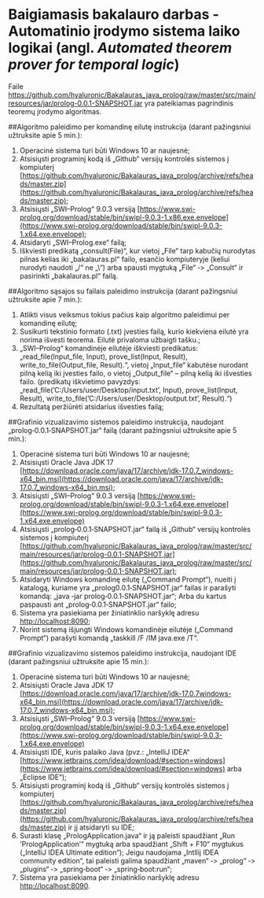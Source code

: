 # Baigiamasis bakalauro darbas - Automatinio įrodymo sistema laiko logikai (angl. _Automated theorem prover for temporal logic_)

Faile https://github.com/hyaluronic/Bakalauras_java_prolog/raw/master/src/main/resources/jar/prolog-0.0.1-SNAPSHOT.jar yra pateikiamas pagrindinis teoremų įrodymo algoritmas.

##Algoritmo paleidimo per komandinę eilutę instrukcija (darant pažingsniui užtruksite apie 5 min.):
1. Operacinė sistema turi būti Windows 10 ar naujesnė;
2. Atsisiųsti programinį kodą iš „Github“ versijų kontrolės sistemos į kompiuterį [https://github.com/hyaluronic/Bakalauras_java_prolog/archive/refs/heads/master.zip](https://github.com/hyaluronic/Bakalauras_java_prolog/archive/refs/heads/master.zip);
3. Atsisiųsti „SWI–Prolog“ 9.0.3 versiją [https://www.swi-prolog.org/download/stable/bin/swipl-9.0.3-1.x86.exe.envelope](https://www.swi-prolog.org/download/stable/bin/swipl-9.0.3-1.x64.exe.envelope);
4. Atsidaryti „SWI–Prolog.exe“ failą;
5. Iškviesti predikatą „consult(File)“, kur vietoj „File“ tarp kabučių nurodytas pilnas kelias iki „bakalauras.pl“ failo, esančio kompiuteryje (keliui nurodyti naudoti „/“ ne „\“) arba spausti mygtuką „File“ ‑> „Consult“ ir pasirinkti „bakalauras.pl“ failą.

##Algoritmo sąsajos su failais paleidimo instrukcija (darant pažingsniui užtruksite apie 7 min.):
1. Atlikti visus veiksmus tokius pačius kaip algoritmo paleidimui per komandinę eilutę;
2. Susikurti tekstinio formato (.txt) įvesties failą, kurio kiekviena eilutė yra norima išvesti teorema. Eilutė privaloma užbaigti tašku.;
3. „SWI–Prolog“ komandinėje eilutėje iškviesti predikatus: „read_file(Input_file, Input), prove_list(Input, Result), write_to_file(Output_file, Result).“, vietoj „Input_file“ kabutėse nurodant pilną kelią iki įvesties failo, o vietoj „Output_file“ – pilną kelią iki išvesties failo. (predikatų iškvietimo pavyzdys: „read_file(’C:/Users/user/Desktop/input.txt’, Input), prove_list(Input, Result), write_to_file(’C:/Users/user/Desktop/output.txt’, Result).“)
4. Rezultatą peržiūrėti atsidarius išvesties failą;

##Grafinio vizualizavimo sistemos paleidimo instrukcija, naudojant „prolog‑0.0.1‑SNAPSHOT.jar“ failą (darant pažingsniui užtruksite apie 5 min.):
1. Operacinė sistema turi būti Windows 10 ar naujesnė;
2. Atsisiųsti Oracle Java JDK 17 [https://download.oracle.com/java/17/archive/jdk-17.0.7_windows-x64_bin.msi](https://download.oracle.com/java/17/archive/jdk-17.0.7_windows-x64_bin.msi);
3. Atsisiųsti „SWI–Prolog“ 9.0.3 versiją [https://www.swi-prolog.org/download/stable/bin/swipl-9.0.3-1.x64.exe.envelope](https://www.swi-prolog.org/download/stable/bin/swipl-9.0.3-1.x64.exe.envelope)
4. Atsisiųsti „prolog‑0.0.1‑SNAPSHOT.jar“ failą iš „Github“ versijų kontrolės sistemos į kompiuterį [https://github.com/hyaluronic/Bakalauras_java_prolog/raw/master/src/main/resources/jar/prolog-0.0.1-SNAPSHOT.jar](https://github.com/hyaluronic/Bakalauras_java_prolog/raw/master/src/main/resources/jar/prolog-0.0.1-SNAPSHOT.jar);
5. Atsidaryti Windows komandinę eilutę („Command Prompt“), nueiti į katalogą, kuriame yra „prolog0.0.1‑SNAPSHOT.jar“ failas ir parašyti komandą: „java ‑jar prolog‑0.0.1‑SNAPSHOT.jar“;
Arba du kartus paspausti ant „prolog‑0.0.1‑SNAPSHOT.jar“ failo;
6. Sistema yra pasiekiama per žiniatinklio naršyklę adresu [http://localhost:8090](http://localhost:8090);
7. Norint sistemą išjungti Windows komandinėje eilutėje („Command Prompt“) parašyti komandą „taskkill /F /IM java.exe /T“.

##Grafinio vizualizavimo sistemos paleidimo instrukcija, naudojant IDE (darant pažingsniui užtruksite apie 15 min.):
1. Operacinė sistema turi būti Windows 10 ar naujesnė;
2. Atsisiųsti Oracle Java JDK 17 [https://download.oracle.com/java/17/archive/jdk-17.0.7windows-x64_bin.msi](https://download.oracle.com/java/17/archive/jdk-17.0.7_windows-x64_bin.msi);
3. Atsisiųsti „SWI–Prolog“ 9.0.3 versiją [https://www.swi-prolog.org/download/stable/bin/swipl-9.0.3-1.x64.exe.envelope](https://www.swi-prolog.org/download/stable/bin/swipl-9.0.3-1.x64.exe.envelope)
4. Atsisiųsti IDE, kuris palaiko Java (pvz.: „IntelliJ IDEA“ [https://www.jetbrains.com/idea/download/#section=windows](https://www.jetbrains.com/idea/download/#section=windows) arba „Eclipse IDE“);
5. Atsisiųsti programinį kodą iš „Github“ versijų kontrolės sistemos į kompiuterį [https://github.com/hyaluronic/Bakalauras_java_prolog/archive/refs/heads/master.zip](https://github.com/hyaluronic/Bakalauras_java_prolog/archive/refs/heads/master.zip) ir jį atsidaryti su IDE;
6. Surasti klasę „PrologApplication.java“ ir ją paleisti spaudžiant „Run ’PrologApplication’“ mygtuką arba spaudžiant „Shift + F10“ mygtukus („IntelliJ IDEA Ultimate edition“);
Jeigu naudojama „Intllij IDEA community edition“, tai paleisti galima spaudžiant „maven“ ‑> „prolog“ ‑> „plugins“ ‑> „spring‑boot“ ‑> „spring‑boot:run“;
7. Sistema yra pasiekiama per žiniatinklio naršyklę adresu [http://localhost:8090](http://localhost:8090).
